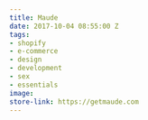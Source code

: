 ```yaml
---
title: Maude
date: 2017-10-04 08:55:00 Z
tags:
- shopify
- e-commerce
- design
- development
- sex
- essentials
image: 
store-link: https://getmaude.com
---
```


